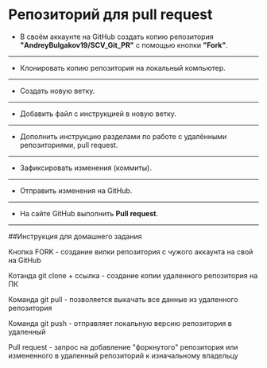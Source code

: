 # Репозиторий для **pull request**
* В своём аккаунте на GitHub создать копию репозитория **"AndreyBulgakov19/SCV_Git_PR"** с помощью кнопки **"Fork"**.
---
* Клонировать копию репозитория на локальный компьютер.
---
* Создать новую ветку.
---
* Добавить файл с инструкцией в новую ветку.
---
* Дополнить инструкцию разделами по работе с удалёнными репозиториями, pull request.
---
* Зафиксировать изменения (коммиты).
---
* Отправить изменения на GitHub.
---
* На сайте GitHub выполнить **Pull request**.
---

##Инструкция для домашнего задания

Кнопка FORK - создание вилки репозитория с чужого аккаунта на свой на GitHub

Котанда git clone + ссылка - создание копии удаленного репозитория на ПК

Команда git pull - позволяется выкачать все данные из удаленного репозитория 

Команда git push - отправляет локальную версию репозитория в удаленный

Pull request - запрос на добавление "форкнутого" репозитория или измененного в удаленный репозиторий к изначальному владельцу 
